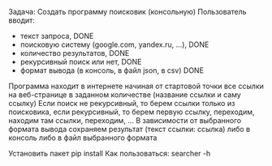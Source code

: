  Задача: Создать программу поисковик (консольную) 
 Пользователь вводит:
  - текст запроса, DONE
  - поисковую систему (google.com, yandex.ru, ...), DONE
  - количество результатов, DONE
  - рекурсивный поиск или нет, DONE
  - формат вывода (в консоль, в файл json, в csv) DONE
  
  Программа находит в интернете начиная от стартовой точки все ссылки на веб-странице в заданном количестве (название ссылки и саму ссылку) Если поиск не рекурсивный, то берем ссылки только из поисковика, если рекурсивный, то берем первую ссылку, переходим, находим там ссылки, переходим, ... В зависимости от выбранного формата вывода сохраняем результат (текст ссылки: ссылка) либо в консоль либо в файл выбранного формата
  
  Установить пакет pip install
  Как пользоваться: searcher -h